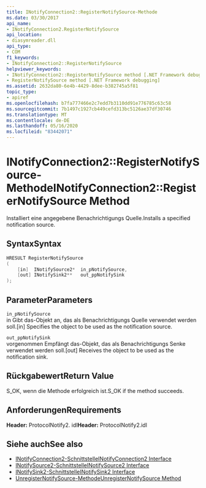 ```yaml
---
title: INotifyConnection2::RegisterNotifySource-Methode
ms.date: 03/30/2017
api_name:
- INotifyConnection2.RegisterNotifySource
api_location:
- diasymreader.dll
api_type:
- COM
f1_keywords:
- INotifyConnection2::RegisterNotifySource
helpviewer_keywords:
- INotifyConnection2::RegisterNotifySource method [.NET Framework debugging]
- RegisterNotifySource method [.NET Framework debugging]
ms.assetid: 2632da80-6e4b-4429-8dee-b382745a5f81
topic_type:
- apiref
ms.openlocfilehash: b7fa777466e2c7edd7b3110dd91e776785c63c58
ms.sourcegitcommit: 7b1497c1927cb449cefd313bc5126ae37df30746
ms.translationtype: MT
ms.contentlocale: de-DE
ms.lasthandoff: 05/16/2020
ms.locfileid: "83442071"
---
```

# <a name="inotifyconnection2registernotifysource-method"></a><span data-ttu-id="f278e-102">INotifyConnection2::RegisterNotifySource-Methode</span><span class="sxs-lookup"><span data-stu-id="f278e-102">INotifyConnection2::RegisterNotifySource Method</span></span>
<span data-ttu-id="f278e-103">Installiert eine angegebene Benachrichtigungs Quelle.</span><span class="sxs-lookup"><span data-stu-id="f278e-103">Installs a specified notification source.</span></span>  
  
## <a name="syntax"></a><span data-ttu-id="f278e-104">Syntax</span><span class="sxs-lookup"><span data-stu-id="f278e-104">Syntax</span></span>  
  
```cpp  
HRESULT RegisterNotifySource  
(  
    [in]  INotifySource2*  in_pNotifySource,  
    [out] INotifySink2**   out_ppNotifySink  
);  
```  
  
## <a name="parameters"></a><span data-ttu-id="f278e-105">Parameter</span><span class="sxs-lookup"><span data-stu-id="f278e-105">Parameters</span></span>  
 `in_pNotifySource`  
 <span data-ttu-id="f278e-106">in Gibt das-Objekt an, das als Benachrichtigungs Quelle verwendet werden soll.</span><span class="sxs-lookup"><span data-stu-id="f278e-106">[in] Specifies the object to be used as the notification source.</span></span>  
  
 `out_ppNotifySink`  
 <span data-ttu-id="f278e-107">vorgenommen Empfängt das-Objekt, das als Benachrichtigungs Senke verwendet werden soll.</span><span class="sxs-lookup"><span data-stu-id="f278e-107">[out] Receives the object to be used as the notification sink.</span></span>  
  
## <a name="return-value"></a><span data-ttu-id="f278e-108">Rückgabewert</span><span class="sxs-lookup"><span data-stu-id="f278e-108">Return Value</span></span>  
 <span data-ttu-id="f278e-109">S_OK, wenn die Methode erfolgreich ist.</span><span class="sxs-lookup"><span data-stu-id="f278e-109">S_OK if the method succeeds.</span></span>  
  
## <a name="requirements"></a><span data-ttu-id="f278e-110">Anforderungen</span><span class="sxs-lookup"><span data-stu-id="f278e-110">Requirements</span></span>  
 <span data-ttu-id="f278e-111">**Header:** ProtocolNotify2. idl</span><span class="sxs-lookup"><span data-stu-id="f278e-111">**Header:** ProtocolNotify2.idl</span></span>  
  
## <a name="see-also"></a><span data-ttu-id="f278e-112">Siehe auch</span><span class="sxs-lookup"><span data-stu-id="f278e-112">See also</span></span>

- [<span data-ttu-id="f278e-113">INotifyConnection2-Schnittstelle</span><span class="sxs-lookup"><span data-stu-id="f278e-113">INotifyConnection2 Interface</span></span>](inotifyconnection2-interface.md)
- [<span data-ttu-id="f278e-114">INotifySource2-Schnittstelle</span><span class="sxs-lookup"><span data-stu-id="f278e-114">INotifySource2 Interface</span></span>](inotifysource2-interface.md)
- [<span data-ttu-id="f278e-115">INotifySink2-Schnittstelle</span><span class="sxs-lookup"><span data-stu-id="f278e-115">INotifySink2 Interface</span></span>](inotifysink2-interface.md)
- [<span data-ttu-id="f278e-116">UnregisterNotifySource-Methode</span><span class="sxs-lookup"><span data-stu-id="f278e-116">UnregisterNotifySource Method</span></span>](inotifyconnection2-unregisternotifysource-method.md)
